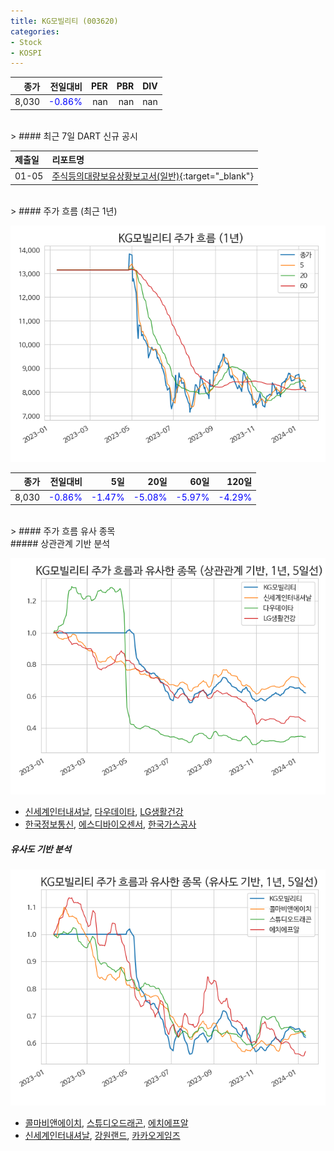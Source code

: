 ```yaml
---
title: KG모빌리티 (003620)
categories:
- Stock
- KOSPI
---
```


|종가|전일대비|PER|PBR|DIV|
|---:|-------:|--:|--:|--:|
|8,030|<span style="color: blue">-0.86%</span>|nan|nan|nan|

<!-- more -->

<br>
> #### 최근 7일 DART 신규 공시


|제출일|리포트명|
|:-----|:-------|
|01-05|[주식등의대량보유상황보고서(일반)](https://dart.fss.or.kr/dsaf001/main.do?rcpNo=20240105000264){:target="_blank"}|

<br>
> #### 주가 흐름 (최근 1년)

![003620](/assets/images/stock/003620.png)

|종가|전일대비|5일|20일|60일|120일|
|---:|-------:|--:|---:|---:|----:|
|8,030|<span style="color: blue">-0.86%</span>|<span style="color: blue">-1.47%</span>|<span style="color: blue">-5.08%</span>|<span style="color: blue">-5.97%</span>|<span style="color: blue">-4.29%</span>|

<br>
> #### 주가 흐름 유사 종목
<br>
##### 상관관계 기반 분석

![003620](/assets/images/stock/003620_corr.png)
- [신세계인터내셔날](/031430/), [다우데이타](/032190/), [LG생활건강](/051900/)
- [한국정보통신](/025770/), [에스디바이오센서](/137310/), [한국가스공사](/036460/)

##### 유사도 기반 분석

![003620](/assets/images/stock/003620_sim.png)
- [콜마비앤에이치](/200130/), [스튜디오드래곤](/253450/), [에치에프알](/230240/)
- [신세계인터내셔날](/031430/), [강원랜드](/035250/), [카카오게임즈](/293490/)